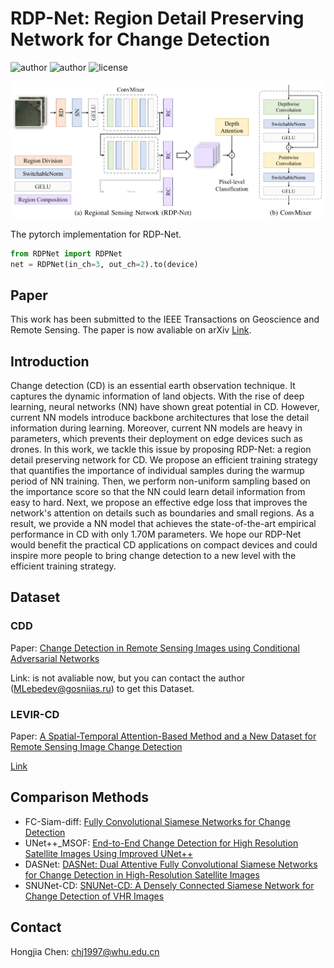 # RDP-Net: Region Detail Preserving Network for Change Detection

![author](https://img.shields.io/badge/Author-Chnja-blue.svg)
![author](https://img.shields.io/badge/Frame-pytorch-important.svg)
![license](https://img.shields.io/badge/License-GPLv3-green.svg)

![RDP-Net](img/RDPNet.png)

The pytorch implementation for RDP-Net.

```python
from RDPNet import RDPNet
net = RDPNet(in_ch=3, out_ch=2).to(device)
```

## Paper

This work has been submitted to the IEEE Transactions on Geoscience and Remote Sensing.
The paper is now avaliable on arXiv [Link](https://arxiv.org/abs/2202.09745).

## Introduction

Change detection (CD) is an essential earth observation technique. It captures the dynamic information of land objects. With the rise of deep learning, neural networks (NN) have shown great potential in CD. However, current NN models introduce backbone architectures that lose the detail information during learning. Moreover, current NN models are heavy in parameters, which prevents their deployment on edge devices such as drones.  In this work, we tackle this issue by proposing RDP-Net: a region detail preserving network for CD. We propose an efficient training strategy that quantifies the importance of individual samples during the warmup period of NN training. Then, we perform non-uniform sampling based on the importance score so that the NN could learn detail information from easy to hard. Next, we propose an effective edge loss that improves the network's attention on details such as boundaries and small regions. As a result, we provide a NN model that achieves the state-of-the-art empirical performance in CD with only 1.70M parameters. We hope our RDP-Net would benefit the practical CD applications on compact devices and could inspire more people to bring change detection to a new level with the efficient training strategy.

## Dataset

### CDD

Paper: [Change Detection in Remote Sensing Images using Conditional Adversarial Networks](https://pdfs.semanticscholar.org/ae15/e5ccccaaff44ab542003386349ef1d3b7511.pdf)

Link: is not avaliable now, but you can contact the author (MLebedev@gosniias.ru) to get this Dataset.

### LEVIR-CD

Paper: [A Spatial-Temporal Attention-Based Method and a New Dataset for Remote Sensing Image Change Detection](https://www.mdpi.com/2072-4292/12/10/1662)

[Link](https://justchenhao.github.io/LEVIR/)

<!-- ## Citation

If you find this work valuable or use our code in your own research, please consider citing us with the following bibtex:

```
``` -->

## Comparison Methods

* FC-Siam-diff: [Fully Convolutional Siamese
Networks for Change Detection](https://ieeexplore.ieee.org/abstract/document/8451652)
* UNet++_MSOF: [End-to-End Change Detection for High Resolution Satellite Images Using Improved UNet++](https://www.mdpi.com/2072-4292/11/11/1382)
* DASNet: [DASNet: Dual Attentive Fully Convolutional Siamese Networks for Change Detection in High-Resolution Satellite Images](https://ieeexplore.ieee.org/abstract/document/9259045)
* SNUNet-CD: [SNUNet-CD: A Densely Connected Siamese Network for Change Detection of VHR Images](https://ieeexplore.ieee.org/abstract/document/9355573)

## Contact

Hongjia Chen: chj1997@whu.edu.cn
